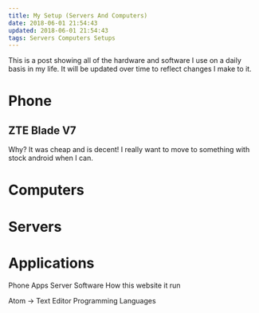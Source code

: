 ```yaml
---
title: My Setup (Servers And Computers)
date: 2018-06-01 21:54:43
updated: 2018-06-01 21:54:43
tags: Servers Computers Setups
---
```


This is a post showing all of the hardware and software I use on a daily basis in my life. It will be updated over time to reflect changes I make to it.

# Phone

## ZTE Blade V7


Why? It was cheap and is decent! I really want to move to something with stock android when I can.

# Computers

# Servers

# Applications


Phone Apps
Server Software
How this website it run


Atom -> Text Editor
Programming Languages
